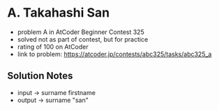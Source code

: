 # A. Takahashi San

* problem A in AtCoder Beginner Contest 325
* solved not as part of contest, but for practice
* rating of 100 on AtCoder
* link to problem: https://atcoder.jp/contests/abc325/tasks/abc325_a

## Solution Notes

* input -> surname firstname
* output -> surname "san"